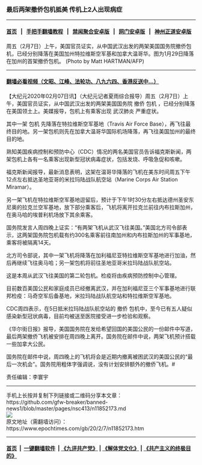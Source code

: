 ### 最后两架撤侨包机抵美 传机上2人出现病症
------------------------

#### [首页](https://github.com/gfw-breaker/banned-news1/blob/master/README.md) &nbsp;&nbsp;|&nbsp;&nbsp; [手把手翻墙教程](https://github.com/gfw-breaker/guides/wiki) &nbsp;&nbsp;|&nbsp;&nbsp; [禁闻聚合安卓版](https://github.com/gfw-breaker/bn-android) &nbsp;&nbsp;|&nbsp;&nbsp; [网门安卓版](https://github.com/oGate2/oGate) &nbsp;&nbsp;|&nbsp;&nbsp; [神州正道安卓版](https://github.com/SzzdOgate/update) 



<div><img alt="" class="aligncenter wp-post-image" src="https://i.epochtimes.com/assets/uploads/2020/02/000_1OI8NT-600x400.jpg"/>
<div class="red16 caption">
 周五（2月7日）上午，美国官员证实，从中国武汉出发的两架美国国务院撤侨包机，已经分别降落在美国加州特拉维斯空军基和加拿大温哥华。图为1月29日降落在加州的首架撤侨包机。 (Photo by Matt HARTMAN/AFP)
</div>
</div><hr/>

#### [翻墙必看视频（文昭、江峰、法轮功、八九六四、香港反送中...）](https://github.com/gfw-breaker/banned-news1/blob/master/pages/link3.md)

<div><p>
 【大纪元2020年02月07日讯】（大纪元记者夏雨综合报导）周五（2月7日）上午，美国官员证实，从中国武汉出发的两架美国国务院
 <ok href="https://www.epochtimes.com/gb/tag/%E6%92%A4%E4%BE%A8.html">
  撤侨
 </ok>
 <ok href="https://www.epochtimes.com/gb/tag/%E5%8C%85%E6%9C%BA.html">
  包机
 </ok>
 ，已经分别降落在美国领土上。美媒报导，包机上有乘客出现
 <ok href="https://www.epochtimes.com/gb/tag/%E6%AD%A6%E6%B1%89%E8%82%BA%E7%82%8E.html">
  武汉肺炎
 </ok>
 严重症状。
</p>
<p>
 其中一架
 <ok href="https://www.epochtimes.com/gb/tag/%E5%8C%85%E6%9C%BA.html">
  包机
 </ok>
 先降落在特拉维斯空军基地（Travis Air Force Base），再飞往最终目的地。另一架包机则先在加拿大温哥华国际机场降落，再飞往美国加州的最终目的地。
</p>
<p>
 熟知美国疾病控制和预防中心（CDC）情况的两名美国官员告诉福克斯新闻，两架包机上各有一名乘客出现新型冠状病毒症状，包括发烧、呼吸急促和咳嗽。
</p>
<p>
 福克斯新闻报导，最新消息表明，这架在温哥华降落的飞机在美东时间周五下午12点左右抵达圣地亚哥的米拉玛陆战队航空站（Marine Corps Air Station Miramar）。
</p>
<p>
 另一架飞机在特拉维斯空军基地逗留后，预计于下午1时30分左右抵达德州圣安东尼奥的拉克兰空军基地，放下部分乘客后，飞机将离开拉克兰前往内布拉斯加州，在奥马哈的埃普利机场放下其余乘客。
</p>
<p>
 国务院发言人周四晚上证实：“有两架飞机从武汉飞往美国。”美国北方司令部表示，这两架国务院包机载有约300名乘客前往南加州和内布拉斯加州的军事基地，乘客将被隔离14天。
</p>
<p>
 北方司令部说，其中一架飞机将降落在加利福尼亚特拉维斯空军基地进行加油，然后再继续飞往奥马哈；另一架包机将前往圣地亚哥米拉玛陆战队航空站。
</p>
<p>
 这是本周从武汉飞往美国的第二轮包机。检疫将由疾病预防控制中心管理。
</p>
<p>
 目前数百美国公民和家庭成员已经撤离武汉，并在加利福尼亚三个军事基地进行联邦检疫：马奇空军后备基地，米拉玛陆战队航空站和特拉维斯空军基地。
</p>
<p>
 CDC周四表示，在5日抵米拉玛陆战队航空站的
 <ok href="https://www.epochtimes.com/gb/tag/%E6%92%A4%E4%BE%A8.html">
  撤侨
 </ok>
 包机中，至今已有五人疑似感染新型冠状病毒，目前均被送至医院接受进一步检验和观察。
</p>
<p>
 《华尔街日报》报导，美国国务院在发给希望回国的美国公民的一份邮件中写道，最后两架撤侨飞机被安排在周四晚上离开。国务院在邮件中说，两架飞机预计搭载一些加拿大公民。
</p>
<p>
 国务院在邮件中说，周四晚上的飞机将会是近期内撤离被困武汉的美国公民的“最后一次机会”。国务院用粗体字强调说，没有计划安排额外的撤侨飞机。#
</p>
<p>
 责任编辑：李寰宇
</p>
</div>
<hr/>
手机上长按并复制下列链接或二维码分享本文章：<br/>
https://github.com/gfw-breaker/banned-news1/blob/master/pages/nsc413/n11852173.md <br/>
<a href='https://github.com/gfw-breaker/banned-news1/blob/master/pages/nsc413/n11852173.md'><img src='https://github.com/gfw-breaker/banned-news1/blob/master/pages/nsc413/n11852173.md.png'/></a> <br/>
原文地址（需翻墙访问）：https://www.epochtimes.com/gb/20/2/7/n11852173.htm


------------------------
#### [首页](https://github.com/gfw-breaker/banned-news1/blob/master/README.md) &nbsp;|&nbsp; [一键翻墙软件](https://github.com/gfw-breaker/nogfw/blob/master/README.md) &nbsp;| [《九评共产党》](https://github.com/gfw-breaker/9ping.md/blob/master/README.md#九评之一评共产党是什么) | [《解体党文化》](https://github.com/gfw-breaker/jtdwh.md/blob/master/README.md) | [《共产主义的终极目的》](https://github.com/gfw-breaker/gczydzjmd.md/blob/master/README.md)


<img src='http://gfw-breaker.win/banned-news/pages/nsc413/n11852173.md' width='0px' height='0px'/>